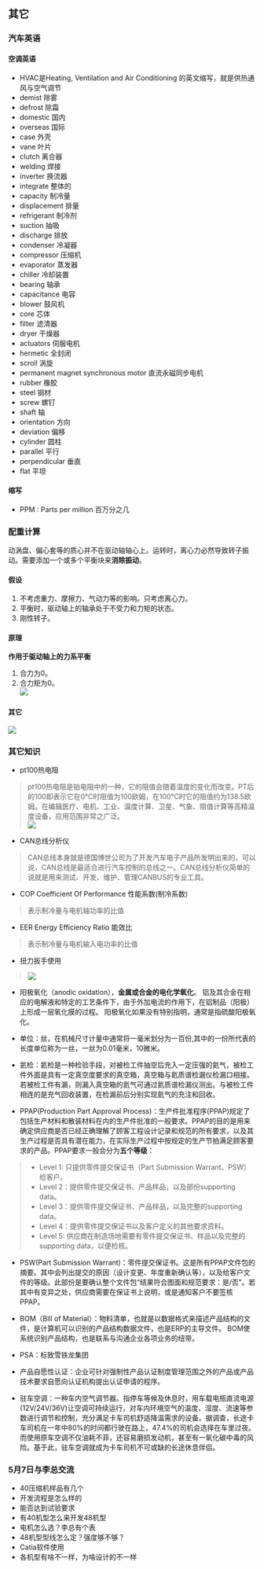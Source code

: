 ## 其它
### 汽车英语
#### 空调英语
- HVAC是Heating, Ventilation and Air Conditioning 的英文缩写，就是供热通风与空气调节
- demist 除雾
- defrost 除霜
- domestic 国内
- overseas 国际
- case 外壳
- vane 叶片
- clutch 离合器
- welding 焊接
- inverter 换流器
- integrate 整体的
- capacity 制冷量
- displacement 排量
- refrigerant 制冷剂
- suction 抽吸
- discharge 排放
- condenser 冷凝器
- compressor 压缩机
- evaporator 蒸发器
- chiller 冷却装置
- bearing 轴承
- capacitance 电容
- blower 鼓风机
- core 芯体
- filter 滤清器
- dryer 干燥器
- actuators 伺服电机
- hermetic 全封闭
- scroll 涡旋
- permanent magnet synchronous motor 直流永磁同步电机
- rubber 橡胶
- steel 钢材
- screw 螺钉
- shaft 轴
- orientation 方向
- deviation 偏移
- cylinder 圆柱
- parallel 平行
- perpendicular 垂直
- flat 平坦

#### 缩写
- PPM : 	Parts per million 百万分之几

### 配重计算
动涡盘、偏心套等的质心并不在驱动轴轴心上。运转时，离心力必然导致转子振动。需要添加一个或多个平衡块来**消除振动**。

#### 假设
1. 不考虑重力、摩擦力、气动力等的影响。只考虑离心力。
2. 平衡时，驱动轴上的轴承处于不受力和力矩的状态。
3. 刚性转子。   

#### 原理
**作用于驱动轴上的力系平衡**
1. 合力为0。
2. 合力矩为0。  
![](https://ddns.smpi.top:10000/md_attachments/Pasted%20image%2020220331141909.png)

#### 其它
![](https://ddns.smpi.top:10000/md_attachments/Pasted%20image%2020220322162806.png)

### 其它知识
- pt100热电阻
> pt100热电阻是铂电阻中的一种，它的阻值会随着温度的变化而改变。PT后的100即表示它在0℃时阻值为100欧姆，在100℃时它的阻值约为138.5欧姆。在编辑医疗、电机、工业、温度计算、卫星、气象、阻值计算等高精温度设备，应用范围非常之广泛。  
> ![](https://ddns.smpi.top:10000/md_attachments/Pasted%20image%2020220329160238.png)

- CAN总线分析仪
> CAN总线本身就是德国博世公司为了开发汽车电子产品所发明出来的，可以说，CAN总线是最适合进行汽车控制的总线之一。CAN总线分析仪简单的说就是用来测试、开发、维护、管理CANBUS的专业工具。

- COP Coefficient Of Performance 性能系数(制冷系数)
> 表示制冷量与电机轴功率的比值

- EER Energy Efficiency Ratio 能效比
> 表示制冷量与电机输入电功率的比值

- 扭力扳手使用
> ![](https://ddns.smpi.top:10000/md_attachments/Pasted%20image%2020220328154514.png)

- 阳极氧化（anodic oxidation），**金属或合金的电化学氧化**。 铝及其合金在相应的电解液和特定的工艺条件下，由于外加电流的作用下，在铝制品（阳极）上形成一层氧化膜的过程。 阳极氧化如果没有特别指明，通常是指硫酸阳极氧化。

- 单位：丝，在机械尺寸计量中通常将一毫米划分为一百份,其中的一份所代表的长度单位称为一丝，一丝为0.01毫米，10微米。

- 氦检：氦检是一种检验手段，对被检工件抽空后充入一定压强的氦气，被检工件外面是具有一定真空度要求的真空箱，真空箱与氦质谱检漏仪检漏口相接。若被检工件有漏，则漏入真空箱的氦气可通过氦质谱检漏仪测出。与被检工件相连的是充气回收装置，在检漏前后分别实现氦气的充注和回收。

- PPAP(Production Part Approval Process)：生产件批准程序(PPAP)规定了包括生产材料和散装材料在内的生产件批准的一般要求。PPAP的目的是用来确定供应商是否已经正确理解了顾客工程设计记录和规范的所有要求，以及其生产过程是否具有潜在能力，在实际生产过程中按规定的生产节拍满足顾客要求的产品。PPAP要求一般会分为**五个等级**：
>- Level 1: 只提供零件提交保证书（Part Submission Warrant、PSW）给客户。
>- Level 2：提供零件提交保证书、产品样品，以及部份supporting data。
>- Level 3：提供零件提交保证书、产品样品，以及完整的supporting data。
>- Level 4：提供零件提交保证书以及客户定义的其他要求资料。
>- Level 5: 供应商在制造场地需要有零件提交保证书、样品以及完整的supporting data，以便检核。

- PSW(Part Submission Warrant)：零件提交保证书。这是所有PPAP文件包的摘要。其中会列出提交的原因（设计变更、年度重新确认等），以及给客户文件的等级。此部份是要确认整个文件包“结果符合图面和规范要求：是/否”。若其中有变异之处，供应商需要在保证书上说明，或是通知客户不要签核PPAP。

- BOM（Bill of Material）：物料清单，也就是以数据格式来描述产品结构的文件，是计算机可以识别的产品结构数据文件，也是ERP的主导文件。 BOM使系统识别产品结构，也是联系与沟通企业各项业务的纽带。

- PSA：标致雪铁龙集团

- 产品自愿性认证：企业可针对强制性产品认证制度管理范围之外的产品或产品技术要求自愿向认证机构提出认证申请的程序。

- 驻车空调：一种车内空气调节器。指停车等候及休息时，用车载电瓶直流电源(12V/24V/36V)让空调可持续运行，对车内环境空气的温度、湿度、流速等参数进行调节和控制，充分满足卡车司机舒适降温需求的设备。据调查，长途卡车司机在一年中80%的时间都行驶在路上，47.4%的司机会选择在车里过夜。而使用原车空调不仅油耗不菲，还容易磨损发动机，甚至有一氧化碳中毒的风险。基于此，驻车空调就成为卡车司机不可或缺的长途休息伴侣。

### 5月7日与李总交流
- 40压缩机样品有几个
- 开发流程是怎么样的
- 能否达到试验要求
- 有40机型怎么来开发48机型
- 电机怎么选？李总有个表
- 48机型型线怎么定？强度够不够？
- Catia软件使用
- 各机型有啥不一样，为啥设计的不一样